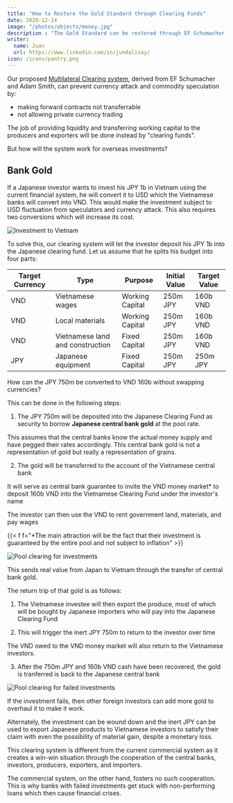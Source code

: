 ```yaml
---
title: "How to Restore the Gold Standard through Clearing Funds"
date: 2020-12-14
image: "/photos/objects/money.jpg"
description : "The Gold Standard can be restored through EF Schumacher's Clearing Funds which are part of Pool Clearing"
writer:
  name: Juan
  url: https://www.linkedin.com/in/jundalisay/
icon: /icons/pantry.png
---
```



Our proposed [Multilateral Clearing system](https://pantrypoints.com/trisactions/world), derived from EF Schumacher and Adam Smith, can prevent currency attack and commodity speculation by:
- making forward contracts not transferrable
- not allowing private currency trading

The job of providing liquidity and transferring working capital to the producers and exporters will be done instead by "clearing funds".


But how will the system work for overseas investments? 


## Bank Gold

If a Japanese investor wants to invest his JPY 1b in Vietnam using the current financial system, he will convert it to USD which the Vietnamese banks will convert into VND. This would make the investment subject to USD fluctuation from speculators and currency attack. This also requires two conversions which will increase its cost. 

![Investment to Vietnam](https://sorasystem.sirv.com/charts/pool/nonclear1.png)

To solve this, our clearing system will let the investor deposit his JPY 1b into the Japanese clearing fund. Let us assume that he splits his budget into four parts:

Target Currency | Type | Purpose | Initial Value | Target Value
--- | --- | --- | --- | ---
VND | Vietnamese wages | Working Capital | 250m JPY | 160b VND 
VND | Local materials | Working Capital | 250m JPY | 160b VND
VND | Vietnamese land and construction | Fixed Capital |  250m JPY | 160b VND 
JPY | Japanese equipment | Fixed Capital | 250m JPY | 250m JPY 

<!-- - 500m JPY for working capital
  - 250m JPY is for  which must be in VND
  - 250m JPY is for working capital for  whether procured locally or from overseas
- 500m JPY for fixed capital
  - 250m JPY is for  costs which must be in VND
  - 250m JPY will be for  and construction costs from Japanese materials  -->

How can the JPY 750m be converted to VND 160b without swapping currencies?

This can be done in the following steps:

1. The JPY 750m will be deposited into the Japanese Clearing Fund as security to borrow **Japanese central bank gold** at the pool rate. 

This assumes that the central banks know the actual money supply and have pegged their rates accordingly. This central bank gold is not a representation of gold but really a representation of grains.

2. The gold will be transferred to the account of the Vietnamese central bank

It will serve as central bank guarantee to invite the VND money market* to deposit 160b VND into the Vietnamese Clearing Fund under the investor's name

The investor can then use the VND to rent government land, materials, and pay wages


{{< f f="*The main attraction will be the fact that their investment is guaranteed by the entire pool and not subject to inflation" >}}


![Pool clearing for investments](https://sorasystem.sirv.com/charts/pool/poolgold1.png)

This sends real value from Japan to Vietnam through the transfer of central bank gold. 

The return trip of that gold is as follows:

1. The Vietnamese investee will then export the produce, most of which will be bought by Japanese importers who will pay into the Japanese Clearing Fund

2. This will trigger the inert JPY 750m to return to the investor over time

The VND owed to the VND money market will also return to the Vietnamese investors. 

3. After the 750m JPY and 160b VND cash have been recovered, the gold is tranferred is back to the Japanese central bank

![Pool clearing for failed investments](https://sorasystem.sirv.com/charts/pool/poolgold2.png)

If the investment fails, then other foreign investors can add more gold to overhaul it to make it work.

Alternately, the investment can be wound down and the inert JPY can be used to export Japanese products to Vietnamese investors to satisfy their claim with even the possibility of material gain, despite a monetary loss.

This clearing system is different from the current commercial system as it creates a win-win situation through the cooperation of the central banks, investors, producers, exporters, and importers.

The commercial system, on the other hand, fosters no such cooperation. This is why banks with failed investments get stuck with non-performing loans which then cause financial crises. 

